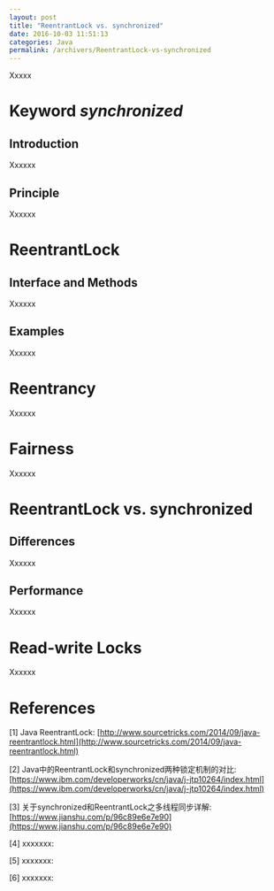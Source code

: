 ```yaml
---
layout: post
title: "ReentrantLock vs. synchronized"
date: 2016-10-03 11:51:13
categories: Java
permalink: /archivers/ReentrantLock-vs-synchronized
---
```


Xxxxx

<!--more-->

# Keyword _synchronized_

## Introduction

Xxxxxx

## Principle

Xxxxxx

# ReentrantLock

## Interface and Methods

Xxxxxx

## Examples

Xxxxxx

# Reentrancy

Xxxxxx

# Fairness

Xxxxxx

# ReentrantLock vs. synchronized

## Differences

Xxxxxx

## Performance

Xxxxxx

# Read-write Locks

Xxxxxx

# References

[1] Java ReentrantLock: [http://www.sourcetricks.com/2014/09/java-reentrantlock.html](http://www.sourcetricks.com/2014/09/java-reentrantlock.html)

[2] Java中的ReentrantLock和synchronized两种锁定机制的对比: [https://www.ibm.com/developerworks/cn/java/j-jtp10264/index.html](https://www.ibm.com/developerworks/cn/java/j-jtp10264/index.html)

[3] 关于synchronized和ReentrantLock之多线程同步详解: [https://www.jianshu.com/p/96c89e6e7e90](https://www.jianshu.com/p/96c89e6e7e90)

[4] xxxxxxx: []()

[5] xxxxxxx: []()

[6] xxxxxxx: []()








